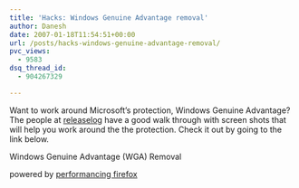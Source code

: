 ```yaml
---
title: 'Hacks: Windows Genuine Advantage removal'
author: Danesh
date: 2007-01-18T11:54:51+00:00
url: /posts/hacks-windows-genuine-advantage-removal/
pvc_views:
  - 9583
dsq_thread_id:
  - 904267329

---
```

Want to work around Microsoft&#8217;s protection, Windows Genuine Advantage? The people at [releaselog][1] have a good walk through with screen shots that will help you work around the the protection. Check it out by going to the link below.

Windows Genuine Advantage (WGA) Removal

<p class="poweredbyperformancing">
  powered by <a href="http://performancing.com/firefox">performancing firefox</a>
</p>

 [1]: http://www.rlslog.net/